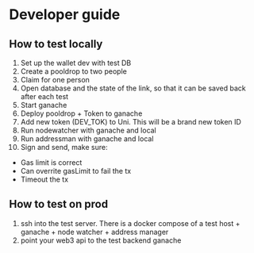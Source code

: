 # Developer guide

## How to test locally

1. Set up the wallet dev with test DB
2. Create a pooldrop to two people
3. Claim for one person
4. Open database and the state of the link, so that it can be saved back after each test
5. Start ganache
6. Deploy pooldrop + Token to ganache
7. Add new token (DEV_TOK) to Uni. This will be a brand new token ID
8. Run nodewatcher with ganache and local
9. Run addressman with ganache and local
10. Sign and send, make sure:
- Gas limit is correct
- Can overrite gasLimit to fail the tx
- Timeout the tx


## How to test on prod

1. ssh into the test server. There is a docker compose of a test host + ganache + node watcher + address manager
2. point your web3 api to the test backend ganache
